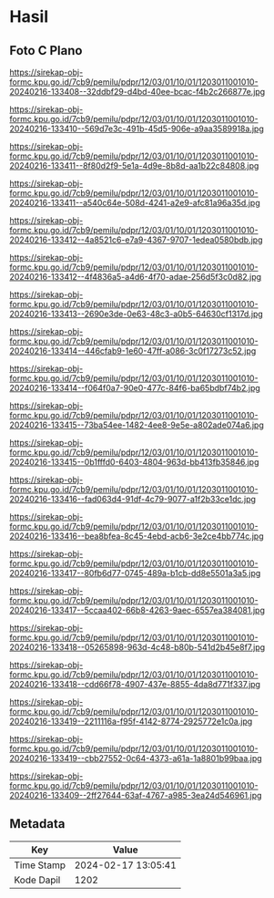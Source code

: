 # Hasil

## Foto C Plano

https://sirekap-obj-formc.kpu.go.id/7cb9/pemilu/pdpr/12/03/01/10/01/1203011001010-20240216-133408--32ddbf29-d4bd-40ee-bcac-f4b2c266877e.jpg

https://sirekap-obj-formc.kpu.go.id/7cb9/pemilu/pdpr/12/03/01/10/01/1203011001010-20240216-133410--569d7e3c-491b-45d5-906e-a9aa3589918a.jpg

https://sirekap-obj-formc.kpu.go.id/7cb9/pemilu/pdpr/12/03/01/10/01/1203011001010-20240216-133411--8f80d2f9-5e1a-4d9e-8b8d-aa1b22c84808.jpg

https://sirekap-obj-formc.kpu.go.id/7cb9/pemilu/pdpr/12/03/01/10/01/1203011001010-20240216-133411--a540c64e-508d-4241-a2e9-afc81a96a35d.jpg

https://sirekap-obj-formc.kpu.go.id/7cb9/pemilu/pdpr/12/03/01/10/01/1203011001010-20240216-133412--4a8521c6-e7a9-4367-9707-1edea0580bdb.jpg

https://sirekap-obj-formc.kpu.go.id/7cb9/pemilu/pdpr/12/03/01/10/01/1203011001010-20240216-133412--4f4836a5-a4d6-4f70-adae-256d5f3c0d82.jpg

https://sirekap-obj-formc.kpu.go.id/7cb9/pemilu/pdpr/12/03/01/10/01/1203011001010-20240216-133413--2690e3de-0e63-48c3-a0b5-64630cf1317d.jpg

https://sirekap-obj-formc.kpu.go.id/7cb9/pemilu/pdpr/12/03/01/10/01/1203011001010-20240216-133414--446cfab9-1e60-47ff-a086-3c0f17273c52.jpg

https://sirekap-obj-formc.kpu.go.id/7cb9/pemilu/pdpr/12/03/01/10/01/1203011001010-20240216-133414--f064f0a7-90e0-477c-84f6-ba65bdbf74b2.jpg

https://sirekap-obj-formc.kpu.go.id/7cb9/pemilu/pdpr/12/03/01/10/01/1203011001010-20240216-133415--73ba54ee-1482-4ee8-9e5e-a802ade074a6.jpg

https://sirekap-obj-formc.kpu.go.id/7cb9/pemilu/pdpr/12/03/01/10/01/1203011001010-20240216-133415--0b1fffd0-6403-4804-963d-bb413fb35846.jpg

https://sirekap-obj-formc.kpu.go.id/7cb9/pemilu/pdpr/12/03/01/10/01/1203011001010-20240216-133416--fad063d4-91df-4c79-9077-a1f2b33ce1dc.jpg

https://sirekap-obj-formc.kpu.go.id/7cb9/pemilu/pdpr/12/03/01/10/01/1203011001010-20240216-133416--bea8bfea-8c45-4ebd-acb6-3e2ce4bb774c.jpg

https://sirekap-obj-formc.kpu.go.id/7cb9/pemilu/pdpr/12/03/01/10/01/1203011001010-20240216-133417--80fb6d77-0745-489a-b1cb-dd8e5501a3a5.jpg

https://sirekap-obj-formc.kpu.go.id/7cb9/pemilu/pdpr/12/03/01/10/01/1203011001010-20240216-133417--5ccaa402-66b8-4263-9aec-6557ea384081.jpg

https://sirekap-obj-formc.kpu.go.id/7cb9/pemilu/pdpr/12/03/01/10/01/1203011001010-20240216-133418--05265898-963d-4c48-b80b-541d2b45e8f7.jpg

https://sirekap-obj-formc.kpu.go.id/7cb9/pemilu/pdpr/12/03/01/10/01/1203011001010-20240216-133418--cdd66f78-4907-437e-8855-4da8d771f337.jpg

https://sirekap-obj-formc.kpu.go.id/7cb9/pemilu/pdpr/12/03/01/10/01/1203011001010-20240216-133419--2211116a-f95f-4142-8774-2925772e1c0a.jpg

https://sirekap-obj-formc.kpu.go.id/7cb9/pemilu/pdpr/12/03/01/10/01/1203011001010-20240216-133419--cbb27552-0c64-4373-a61a-1a8801b99baa.jpg

https://sirekap-obj-formc.kpu.go.id/7cb9/pemilu/pdpr/12/03/01/10/01/1203011001010-20240216-133409--2ff27644-63af-4767-a985-3ea24d546961.jpg


## Metadata

| Key        | Value               |
| ---------- | ------------------- |
| Time Stamp | 2024-02-17 13:05:41 |
| Kode Dapil | 1202                |



